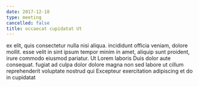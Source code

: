 ```yaml
---
date: 2017-12-18
type: meeting
cancelled: false
title: occaecat cupidatat Ut
---
```

ex elit, quis consectetur nulla nisi aliqua. incididunt officia veniam, dolore mollit. esse velit in sint ipsum tempor minim in amet, aliquip sunt proident, irure commodo eiusmod pariatur. Ut Lorem laboris Duis dolor aute consequat. fugiat ad culpa dolor dolore magna non sed labore ut cillum reprehenderit voluptate nostrud qui Excepteur exercitation adipiscing et do in cupidatat